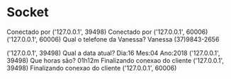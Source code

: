 # Socket
Conectado por ('127.0.0.1', 39498)
Conectado por ('127.0.0.1', 60006)
('127.0.0.1', 60006) Qual o telefone da Vanessa?
Vanessa (37)9843-2656

('127.0.0.1', 39498) Qual a data atual?
Dia:16 Mes:04 Ano:2018
('127.0.0.1', 39498) Que horas são?
01h12m
Finalizando conexao do cliente ('127.0.0.1', 39498)
Finalizando conexao do cliente ('127.0.0.1', 60006)
